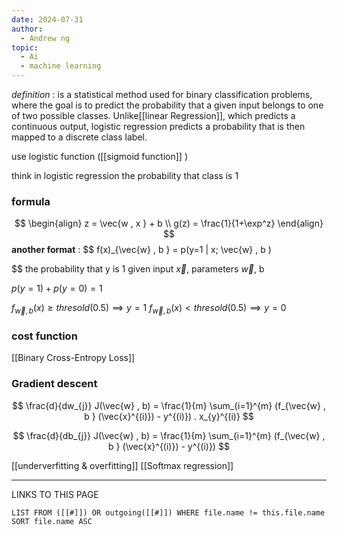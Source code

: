 ```yaml
---
date: 2024-07-31
author:
  - Andrew ng
topic:
  - Ai
  - machine learning
---
```

*definition* :  is a statistical method used for binary classification problems, where the goal is to predict the probability that a given input belongs to one of two possible classes. Unlike[[linear Regression]], which predicts a continuous output, logistic regression predicts a probability that is then mapped to a discrete class label.

use logistic function ([[sigmoid function]] )

think in logistic regression the probability that class is 1 
### formula 
$$ \begin{align}
z = \vec{w , x }  + b  \\ g(z) = \frac{1}{1+\exp^z}
\end{align} 
$$
**another format** : 
$$
f(x)_{\vec{w} , b } = p(y=1 | x; \vec{w} , b )

$$
the probability that y is 1 given input $\vec{x}$, parameters $\vec{w}$, b 

$p(y=1) + p(y=0 ) = 1$

$f_{\vec{w}, b }(x) \ge thresold(0.5) \implies y=1$
$f_{\vec{w}, b }(x) < thresold(0.5) \implies y=0$


### cost function 

[[Binary Cross-Entropy Loss]]


### Gradient descent 
$$
\frac{d}{dw_{j}} J(\vec{w} , b) = \frac{1}{m} \sum_{i=1}^{m} (f_{\vec{w} , b } (\vec{x}^{(i)}) - y^{(i)}) . x_{y}^{(i)}
$$

$$
\frac{d}{db_{j}} J(\vec{w} , b) = \frac{1}{m} \sum_{i=1}^{m} (f_{\vec{w} , b } (\vec{x}^{(i)}) - y^{(i)})
$$


[[underverfitting & overfitting]]
[[Softmax regression]]

----
LINKS TO THIS PAGE 
```dataview
LIST FROM ([[#]]) OR outgoing([[#]]) WHERE file.name != this.file.name SORT file.name ASC 
```
